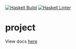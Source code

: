 [![Haskell Build](https://github.com/RileyEv/project/actions/workflows/haskell.yml/badge.svg)](https://github.com/RileyEv/project/actions/workflows/haskell.yml)
[![Haskell Linter](https://github.com/RileyEv/project/actions/workflows/haskell-lint.yml/badge.svg)](https://github.com/RileyEv/project/actions/workflows/haskell-lint.yml)

# project


View docs [here](https://git.rileyevans.co.uk/project)
